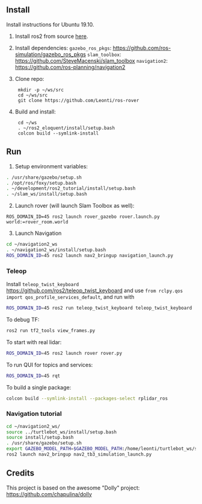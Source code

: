 ## Install

Install instructions for Ubuntu 19.10.

1. Install ros2 from source [here](https://index.ros.org/doc/ros2/Installation/Linux-Install-Debians/).

2. Install dependencies:
`gazebo_ros_pkgs`: https://github.com/ros-simulation/gazebo_ros_pkgs
`slam_toolbox`: https://github.com/SteveMacenski/slam_toolbox
`navigation2`: https://github.com/ros-planning/navigation2

1. Clone repo:

        mkdir -p ~/ws/src
        cd ~/ws/src
        git clone https://github.com/Leonti/ros-rover

2. Build and install:

        cd ~/ws
        . ~/ros2_eloquent/install/setup.bash
        colcon build --symlink-install

## Run

1. Setup environment variables:
```bash
. /usr/share/gazebo/setup.sh
. /opt/ros/foxy/setup.bash
. ~/development/ros2_tutorial/install/setup.bash
. ~/slam_ws/install/setup.bash
```

2. Launch rover (will launch Slam Toolbox as well):

```
ROS_DOMAIN_ID=45 ros2 launch rover_gazebo rover.launch.py world:=rover_room.world
```

3. Launch Navigation  

```bash
cd ~/navigation2_ws
. ~/navigation2_ws/install/setup.bash  
ROS_DOMAIN_ID=45 ros2 launch nav2_bringup navigation_launch.py
```

### Teleop
Install `teleop_twist_keyboard` https://github.com/ros2/teleop_twist_keyboard and 
use `from rclpy.qos import qos_profile_services_default`, and run with 

```bash
ROS_DOMAIN_ID=45 ros2 run teleop_twist_keyboard teleop_twist_keyboard
```

To debug TF:  

```bash
ros2 run tf2_tools view_frames.py
```

To start with real lidar:

```bash
ROS_DOMAIN_ID=45 ros2 launch rover rover.py
```

To run QUI for topics and services:  

```bash
ROS_DOMAIN_ID=45 rqt
```

To build a single package:

```bash
colcon build --symlink-install --packages-select rplidar_ros
```

### Navigation tutorial

```bash
cd ~/navigation2_ws/
source ../turtlebot_ws/install/setup.bash
source install/setup.bash
. /usr/share/gazebo/setup.sh
export GAZEBO_MODEL_PATH=$GAZEBO_MODEL_PATH:/home/leonti/turtlebot_ws/src/turtlebot3/turtlebot3_simulations/turtlebot3_gazebo/models
ros2 launch nav2_bringup nav2_tb3_simulation_launch.py
```


## Credits
This project is based on the awesome "Dolly" project: https://github.com/chapulina/dolly
     